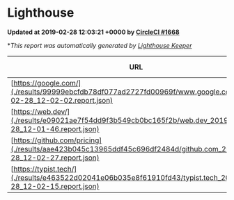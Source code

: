 
# Lighthouse

**Updated at 2019-02-28 12:03:21 +0000 by [CircleCI #1668](https://circleci.com/gh/ItinerisLtd/lighthouse-keeper-example/1668)**

**This report was automatically generated by [Lighthouse Keeper](https://github.com/itinerisltd/lighthouse-keeper)*

| URL | Performance | Accessibility | Best Practices | SEO | PWA | Updated At |
| --- | --- | --- | --- | --- | --- | --- |
| [https://google.com/](./results/99999ebcfdb78df077ad2727fd00969f/www.google.com_2019-02-28_12-02-02.report.json) | 0.95 | 0.71 | 0.93 | 0.8 | 0.58 | 2019-02-28T12:02:02.467Z |
| [https://web.dev/](./results/e09021ae7f54dd9f3b549cb0bc165f2b/web.dev_2019-02-28_12-01-46.report.json) | 0.94 | 0.93 | 1 | 0.91 | 1 | 2019-02-28T12:01:46.355Z |
| [https://github.com/pricing](./results/aae423b045c13965ddf45c696df2484d/github.com_2019-02-28_12-02-27.report.json) | 0.77 | 0.89 | 0.93 | 0.9 | 0.58 | 2019-02-28T12:02:27.855Z |
| [https://typist.tech/](./results/e463522d02041e06b035e8f61910fd43/typist.tech_2019-02-28_12-02-15.report.json) | 1 |  |  |  |  | 2019-02-28T12:02:15.320Z |
